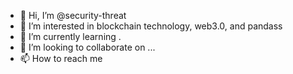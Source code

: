 - 👋 Hi, I’m @security-threat
- 👀 I’m interested in blockchain technology, web3.0, and pandass
- 🌱 I’m currently learning .
- 💞️ I’m looking to collaborate on ...
- 📫 How to reach me 

<!---
security-threat/security-threat is a ✨ special ✨ repository because its `README.md` (this file) appears on your GitHub profile.
You can click the Preview link to take a look at your changes.
--->
